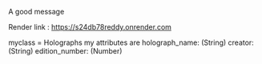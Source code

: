 A good message

Render link : https://s24db78reddy.onrender.com

myclass = Holographs my attributes are
holograph_name: (String)
creator: (String)
edition_number: (Number)